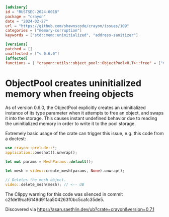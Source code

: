```toml
[advisory]
id = "RUSTSEC-2024-0018"
package = "crayon"
date = "2024-02-27"
url = "https://github.com/shawnscode/crayon/issues/109"
categories = ["memory-corruption"]
keywords = ["std::mem::uninitialized", "address-sanitizer"]

[versions]
patched = []
unaffected = ["< 0.6.0"]
[affected]
functions = { "crayon::utils::object_pool::ObjectPool<H,T>::free" = [">=0.6.0"] }
```

# ObjectPool creates uninitialized memory when freeing objects

As of version 0.6.0, the ObjectPool explicitly creates an uninitialized instance of its
type parameter when it attempts to free an object, and swaps it into the storage. This
causes instant undefined behavior due to reading the uninitialized memory in order to
write it to the pool storage.

Extremely basic usage of the crate can trigger this issue, e.g. this code from a doctest:

```rust
use crayon::prelude::*;
application::oneshot().unwrap();

let mut params = MeshParams::default();

let mesh = video::create_mesh(params, None).unwrap();

// Deletes the mesh object.
video::delete_mesh(mesh); // <-- UB
```

The Clippy warning for this code was silenced in commit c2fde19caf6149d91faa504263f0bc5cafc35de5.

Discovered via https://asan.saethlin.dev/ub?crate=crayon&version=0.7.1
